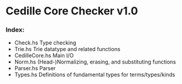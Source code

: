 # Cedille Core Checker v1.0

### Index:
*  Check.hs       Type checking
*  Trie.hs        Trie datatype and related functions
*  CedilleCore.hs Main I/O
*  Norm.hs        (Head-)Normalizing, erasing, and substituting functions
*  Parser.hs      Parser
*  Types.hs       Definitions of fundamental types for terms/types/kinds